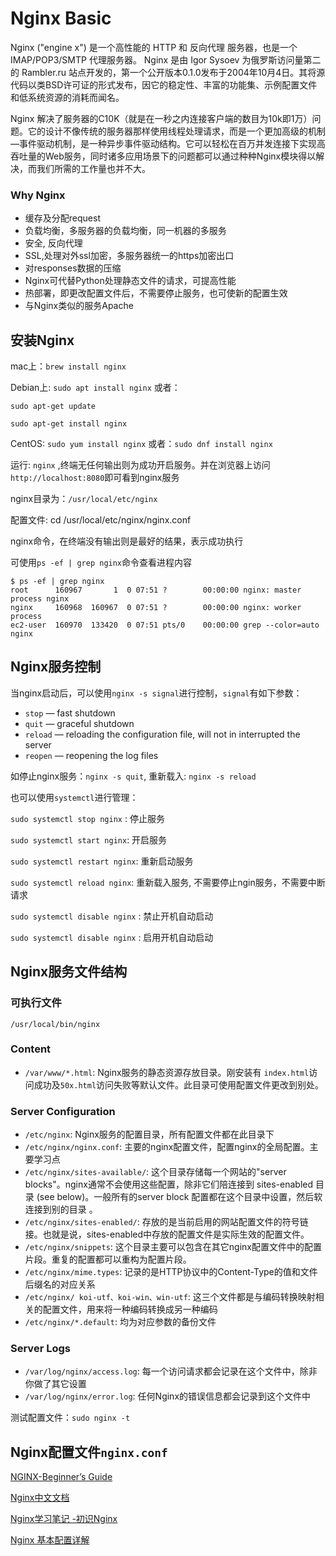 # Nginx Basic

Nginx ("engine x") 是一个高性能的 HTTP 和 反向代理 服务器，也是一个 IMAP/POP3/SMTP 代理服务器。 Nginx 是由 Igor Sysoev 为俄罗斯访问量第二的 Rambler.ru 站点开发的，第一个公开版本0.1.0发布于2004年10月4日。其将源代码以类BSD许可证的形式发布，因它的稳定性、丰富的功能集、示例配置文件和低系统资源的消耗而闻名。

Nginx 解决了服务器的C10K（就是在一秒之内连接客户端的数目为10k即1万）问题。它的设计不像传统的服务器那样使用线程处理请求，而是一个更加高级的机制—事件驱动机制，是一种异步事件驱动结构。它可以轻松在百万并发连接下实现高吞吐量的Web服务，同时诸多应用场景下的问题都可以通过种种Nginx模块得以解决，而我们所需的工作量也并不大。

### Why Nginx

- 缓存及分配request
- 负载均衡，多服务器的负载均衡，同一机器的多服务
- 安全, 反向代理
- SSL,处理对外ssl加密，多服务器统一的https加密出口
- 对responses数据的压缩
- Nginx可代替Python处理静态文件的请求，可提高性能
- 热部署，即更改配置文件后，不需要停止服务，也可使新的配置生效
- 与Nginx类似的服务Apache

## 安装Nginx

mac上：`brew install nginx`

Debian上: `sudo apt install nginx` 或者：

`sudo apt-get update`

`sudo apt-get install nginx`

CentOS: `sudo yum install nginx` 或者：`sudo dnf install nginx`

运行: `nginx` ,终端无任何输出则为成功开启服务。并在浏览器上访问`http://localhost:8080`即可看到nginx服务
>
nginx目录为：`/usr/local/etc/nginx`
>
配置文件: cd /usr/local/etc/nginx/nginx.conf
>
nginx命令，在终端没有输出则是最好的结果，表示成功执行

可使用`ps -ef | grep nginx`命令查看进程内容

```
$ ps -ef | grep nginx
root      160967       1  0 07:51 ?        00:00:00 nginx: master process nginx
nginx     160968  160967  0 07:51 ?        00:00:00 nginx: worker process
ec2-user  160970  133420  0 07:51 pts/0    00:00:00 grep --color=auto nginx
```

## Nginx服务控制

当nginx启动后，可以使用`nginx -s signal`进行控制，`signal`有如下参数：

* `stop` — fast shutdown
* `quit` — graceful shutdown
* `reload` — reloading the configuration file, will not in interrupted the server
* `reopen` — reopening the log files

如停止nginx服务：`nginx -s quit`, 重新载入: `nginx -s reload`

也可以使用`systemctl`进行管理：

>
`sudo systemctl stop nginx` : 停止服务
>
`sudo systemctl start nginx`: 开启服务
>
`sudo systemctl restart nginx`: 重新启动服务
>
`sudo systemctl reload nginx`: 重新载入服务, 不需要停止ngin服务，不需要中断请求
>
`sudo systemctl disable nginx` : 禁止开机自动启动
>
`sudo systemctl disable nginx` : 启用开机自动启动


## Nginx服务文件结构

### 可执行文件
`/usr/local/bin/nginx`

### Content
* `/var/www/*.html`: Nginx服务的静态资源存放目录。刚安装有 `index.html`访问成功及`50x.html`访问失败等默认文件。此目录可使用配置文件更改到别处。

### Server Configuration

* `/etc/nginx`: Nginx服务的配置目录，所有配置文件都在此目录下
* `/etc/nginx/nginx.conf`: 主要的nginx配置文件，配置nginx的全局配置。主要学习点
* `/etc/nginx/sites-available/`: 这个目录存储每一个网站的"server blocks"。nginx通常不会使用这些配置，除非它们陪连接到 sites-enabled 目录 (see below)。一般所有的server block 配置都在这个目录中设置，然后软连接到别的目录 。
* `/etc/nginx/sites-enabled/`: 存放的是当前启用的网站配置文件的符号链接。也就是说，sites-enabled中存放的配置文件是实际生效的配置文件。
* `/etc/nginx/snippets`: 这个目录主要可以包含在其它nginx配置文件中的配置片段。重复的配置都可以重构为配置片段。
* `/etc/nginx/mime.types`: 记录的是HTTP协议中的Content-Type的值和文件后缀名的对应关系
* `/etc/nginx/ koi-utf、koi-win、win-utf`: 这三个文件都是与编码转换映射相关的配置文件，用来将一种编码转换成另一种编码
* `/etc/nginx/*.default`: 均为对应参数的备份文件 


### Server Logs

* `/var/log/nginx/access.log`: 每一个访问请求都会记录在这个文件中，除非你做了其它设置
* `/var/log/nginx/error.log`: 任何Nginx的错误信息都会记录到这个文件中


测试配置文件：`sudo nginx -t`

## Nginx配置文件`nginx.conf`




[NGINX-Beginner’s Guide](https://nginx.org/en/docs/beginners_guide.html)

[Nginx中文文档](https://blog.redis.com.cn/doc/)

[Nginx学习笔记 -初识Nginx](https://www.cnblogs.com/FLY_DREAM/p/14265110.html)

[Nginx 基本配置详解](https://zhuanlan.zhihu.com/p/24524057?refer=wxyyxc1992)